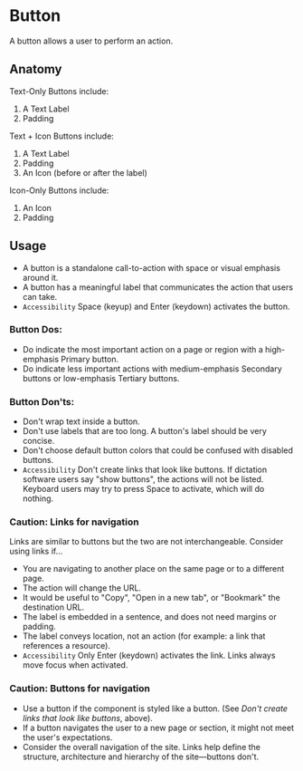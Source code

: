 # Button

A button allows a user to perform an action.

## Anatomy

Text-Only Buttons include:

1. A Text Label
2. Padding

Text + Icon Buttons include:

1. A Text Label
2. Padding
3. An Icon (before or after the label)

Icon-Only Buttons include:

1. An Icon
2. Padding

## Usage

- A button is a standalone call-to-action with space or visual emphasis around it.
- A button has a meaningful label that communicates the action that users can take.
- `Accessibility` Space (keyup) and Enter (keydown) activates the button.

### Button Dos:

- Do indicate the most important action on a page or region with a high-emphasis Primary button.
- Do indicate less important actions with medium-emphasis Secondary buttons or low-emphasis Tertiary buttons.

### Button Don'ts:

- Don't wrap text inside a button.
- Don't use labels that are too long. A button's label should be very concise.
- Don't choose default button colors that could be confused with disabled buttons.
- `Accessibility` Don't create links that look like buttons. If dictation software users say "show buttons", the actions will not be listed. Keyboard users may try to press Space to activate, which will do nothing.

### Caution: Links for navigation

Links are similar to buttons but the two are not interchangeable. Consider using links if...

- You are navigating to another place on the same page or to a different page.
- The action will change the URL.
- It would be useful to "Copy", "Open in a new tab", or "Bookmark" the destination URL.
- The label is embedded in a sentence, and does not need margins or padding.
- The label conveys location, not an action (for example: a link that references a resource).
- `Accessibility` Only Enter (keydown) activates the link. Links always move focus when activated.

### Caution: Buttons for navigation

- Use a button if the component is styled like a button. (See _Don't create links that look like buttons_, above).
- If a button navigates the user to a new page or section, it might not meet the user's expectations.
- Consider the overall navigation of the site. Links help define the structure, architecture and hierarchy of the site&mdash;buttons don't.
